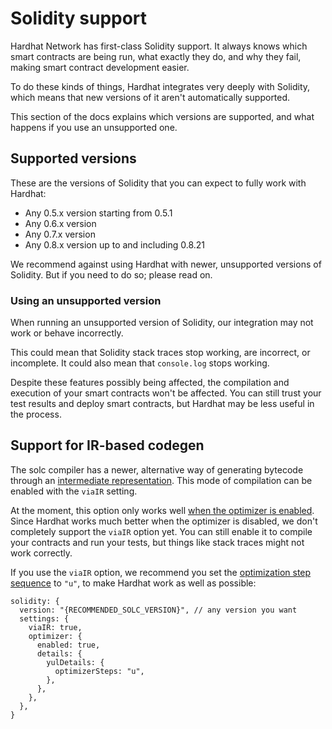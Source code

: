 # Solidity support

Hardhat Network has first-class Solidity support. It always knows which smart contracts are being run, what exactly they do, and why they fail, making smart contract development easier.

To do these kinds of things, Hardhat integrates very deeply with Solidity, which means that new versions of it aren't automatically supported.

This section of the docs explains which versions are supported, and what happens if you use an unsupported one.

## Supported versions

These are the versions of Solidity that you can expect to fully work with Hardhat:

- Any 0.5.x version starting from 0.5.1
- Any 0.6.x version
- Any 0.7.x version
- Any 0.8.x version up to and including 0.8.21

We recommend against using Hardhat with newer, unsupported versions of Solidity. But if you need to do so; please read on.

### Using an unsupported version

When running an unsupported version of Solidity, our integration may not work or behave incorrectly.

This could mean that Solidity stack traces stop working, are incorrect, or incomplete. It could also mean that `console.log` stops working.

Despite these features possibly being affected, the compilation and execution of your smart contracts won't be affected. You can still trust your test results and deploy smart contracts, but Hardhat may be less useful in the process.

## Support for IR-based codegen

The solc compiler has a newer, alternative way of generating bytecode through an [intermediate representation](https://docs.soliditylang.org/en/latest/ir-breaking-changes.html). This mode of compilation can be enabled with the `viaIR` setting.

At the moment, this option only works well [when the optimizer is enabled](https://github.com/ethereum/solidity/issues/12533). Since Hardhat works much better when the optimizer is disabled, we don't completely support the `viaIR` option yet. You can still enable it to compile your contracts and run your tests, but things like stack traces might not work correctly.

If you use the `viaIR` option, we recommend you set the [optimization step sequence](https://docs.soliditylang.org/en/v0.8.17/yul.html#optimization-step-sequence) to `"u"`, to make Hardhat work as well as possible:

```
solidity: {
  version: "{RECOMMENDED_SOLC_VERSION}", // any version you want
  settings: {
    viaIR: true,
    optimizer: {
      enabled: true,
      details: {
        yulDetails: {
          optimizerSteps: "u",
        },
      },
    },
  },
}
```
